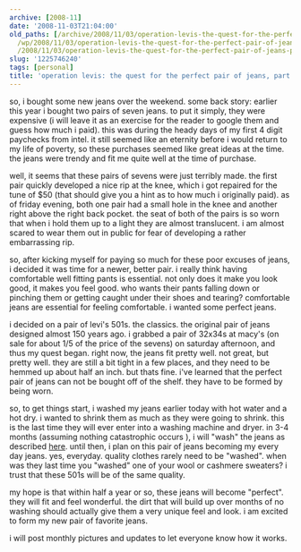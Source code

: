 ```yaml
---
archive: [2008-11]
date: '2008-11-03T21:04:00'
old_paths: [/archive/2008/11/03/operation-levis-the-quest-for-the-perfect-pair-of-jeans-part-1.html,
  /wp/2008/11/03/operation-levis-the-quest-for-the-perfect-pair-of-jeans-part-1/,
  /2008/11/03/operation-levis-the-quest-for-the-perfect-pair-of-jeans-part-1/, /blog/242]
slug: '1225746240'
tags: [personal]
title: 'operation levis: the quest for the perfect pair of jeans, part 1'
---
```


so, i bought some new jeans over the weekend. some back story: earlier
this year i bought two pairs of seven jeans. to put it simply, they were
expensive (i will leave it as an exercise for the reader to google them
and guess how much i paid). this was during the heady days of my first
4 digit paychecks from intel. it still seemed like an eternity before
i would return to my life of poverty, so these purchases seemed like great
ideas at the time. the jeans were trendy and fit me quite well at the time
of purchase.

well, it seems that these pairs of sevens were just terribly made. the
first pair quickly developed a nice rip at the knee, which i got repaired
for the tune of $50 (that should give you a hint as to how much
i originally paid). as of friday evening, both one pair had a small hole
in the knee and another right above the right back pocket. the seat of
both of the pairs is so worn that when i hold them up to a light they are
almost translucent. i am almost scared to wear them out in public for fear
of developing a rather embarrassing rip.

so, after kicking myself for paying so much for these poor excuses of
jeans, i decided it was time for a newer, better pair. i really think
having comfortable well fitting pants is essential. not only does it make
you look good, it makes you feel good. who wants their pants falling down
or pinching them or getting caught under their shoes and tearing?
comfortable jeans are essential for feeling comfortable. i wanted some
perfect jeans.

i decided on a pair of levi's 501s. the classics. the original pair of
jeans designed almost 150 years ago. i grabbed a pair of 32x34s at macy's
(on sale for about 1/5 of the price of the sevens) on saturday afternoon,
and thus my quest began. right now, the jeans fit pretty well. not great,
but pretty well. they are still a bit tight in a few places, and they need
to be hemmed up about half an inch. but thats fine. i've learned that the
perfect pair of jeans can not be bought off of the shelf. they have to be
formed by being worn.

so, to get things start, i washed my jeans earlier today with hot water
and a hot dry. i wanted to shrink them as much as they were going to
shrink. this is the last time they will ever enter into a washing machine
and dryer. in 3-4 months (assuming nothing catastrophic occurs ), i will
"wash" the jeans as described [here][1]. until then, i plan on this pair
of jeans becoming my every day jeans. yes, everyday. quality clothes
rarely need to be "washed". when was they last time you "washed" one of
your wool or cashmere sweaters? i trust that these 501s will be of the
same quality.

my hope is that within half a year or so, these jeans will become
"perfect". they will fit and feel wonderful. the dirt that will build up
over months of no washing should actually give them a very unique feel and
look. i am excited to form my new pair of favorite jeans.

i will post monthly pictures and updates to let everyone know how it
works.

[1]: http://acontinuouslean.com/2008/09/29/acl-advisor-how-to-wash-your-denim/

